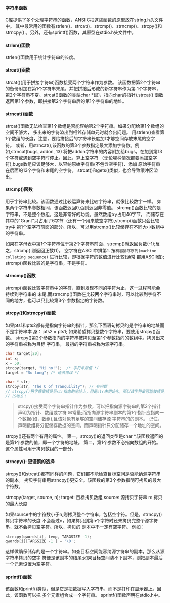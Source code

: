 #### 字符串函数
C库提供了多个处理字符串的函数，ANSI C把这些函数的原型放在string.h头文件中。
其中最常用的函数有strlen()、strcat()、strcmp()、strncmp()、strcpy()和strncpy()
。另外，还有sprintf()函数，其原型在stdio.h头文件中。


#### strlen()函数
strlen()函数用于统计字符串的长度。


#### strcat()函数
strcat()(用于拼接字符串)函数接受两个字符串作为参数。
该函数把第2个字符串的备份附加在第1个字符串末尾，并把拼接后形成的新字符串作为第
1个字符串，第2个字符串不变。strcat()函数的类型char *(即，指向char的指针).strcat()
函数返回第1个参数，即拼接第2个字符串后的第1个字符串的地址。


#### strncat()函数
strcat()函数无法检查第1个数组是否能容纳第2个字符串。如果分配给第1个数组的空间不够大，
多出来的字符溢出到相邻存储单元时就会出问题。
用strlen()查看第1个数组的长度，注意，要给拼接后的字符串长度加1才够空间存放末尾的空字
符。
或者，用strncat(),该函数的第3个参数指定最大添加字符数。例如,strncat(bugs, addon, 13)
将把addon字符串的内容附加给bugs，在加到第13个字符或遇到空字符时停止。因此，算上空字符
（无论哪种情况都要添加空字符),bugs数组应该足够大，以容纳原始字符串(不包含空字符)、添加
原始字符串在后面的13个字符和末尾的空字符。
strcat()和gets()类似，也会导致缓冲区溢出。


#### strcmp()函数
用于字符串比较。该函数通过比较运算符来比较字符串，就像比较数字一样。
如果两个字符串参数相同，该函数返回0,否则返回非零值。
strcmp()函数比较的是字符串，不是整个数组，这是非常好的功能。虽然数组try占用40字节，
而储存在其中的"Grant"只占用了6字节（还有一个用来放空字符),strcmp()函数只会比较try中
第1个空字符前面的部分。所以，可以用strcmp()比较储存在不同大小数组中的字符串。

如果在字母表中第1个字符串位于第2个字符串前面，strcmp()就返回负数(-1);反之，strcmp(
则返回正数(1)。
空字符在ASCII中排第1.
按`机器排序序列(machine collating sequence)` 进行比较，即根据字符的数值进行比较(通常
都用ASCII值);
strcmp()函数比较的是字符串，不是字符。


#### strncmp()函数
strcmp()函数比较字符串中的字符，直到发现不同的字符为止，这一过程可能会持续到字符串的
末尾,而strncmp()函数在比较两个字符串时，可以比较到字符不同的地方，也可以只比较第3个
参数指定的字符数。


#### strcpy()和strncpy()函数
如果pts1和pts2都有是指向字符串的指针，那么下面语句拷贝的是字符串的地址而不是字符串本
身：
pts2 = pts1;
如果希望拷贝整数个字符串，要使用strcpy()函数。
strcpy()第2个参数指向的字符串被拷贝至第1个参数指向的数组中。拷贝出来的字符串被称为目标
字符串， 最初的字符串被称为源字符串。
```c
char target[20];
int x;
x = 50;
strcpy(target, "Hi ho!");  /* 字符串赋值 */
target = "So long"; /* 语法错误 */

char * str;
strcpy(str, "The C of Tranquility"); // 有问题
// strcpy()把字符串拷贝至str指向的地址上，但是str未初始化，所以该字符串可能被拷贝到任意
// 的地方！
```
> strcpy()接受两个字符串指针作为参数，可以把指向源字符串的第2个指针声明为指针、数组或字符
串常量;而指向源字符串副本的第1个指针应指向一个数据(如，数组),且该对象有足够的空间储存源
字符串的的副本。
记住，声明数组将分配储存数据的空间，而声明指针只分配储存一个地址的空间。

strcpy()还有两个有用的属性。
第一，strcpy()的返回类型是char *,该函数返回的是第1个参数的值，即一个字符的地址。
第二，第1个参数不必指向数组的开始。这个属性可用于拷贝数组的一部分。


#### strncpy(): 更谨慎的选择
strcpy()和strcat()都有同样的问题，它们都不能检查目标空间是否能纳源字符串的副本。
拷贝字符串用strncpy()更安全。该函数的第3个参数指明可拷贝的最大字符数。

strncpy(target, source, n);
target: 目标拷贝数组
source: 源拷贝字符串
n: 拷贝的最大长度

如果source中的字符数小于n,则拷贝整个字符串，包括空字符。但是，strncpy()拷贝字符串的长度
不会超过n，如果拷贝到第n个字符时还未拷贝完整个源字符串，就不会拷贝空字符。所以，拷贝的
副本中不一定有空字符。
例如：
```c
strncpy(qwords[i], temp, TARGSIZE -1);
qwords[i][TARGSIZE -1 ] = '\0';
```
这样做确保储存的是一个字符串。如查目标空间能容纳源字符串的副本，那么从源字符串拷贝的空字
符便是该副本的结尾;如果目标空间装不下副本，则把副本最后一个元素设置为空字符。


#### sprintf()函数
该函数和printf()类似，但是它是把数据写入字符串，而不是打印在显示器上。因此，该函数可以把
多个元素组合成一个字符串。
sprintf()函数声明在stdio.h中。


